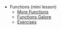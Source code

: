 - Functions (mini lesson)
  - [More Functions](./More_Functions.md "Functions (mini lesson")
  - [Functions Galore](./Functions_Galore.md)
  - [Exercises](./Exercises.md)

